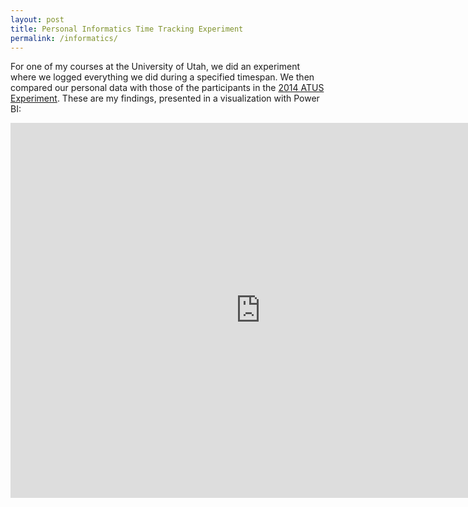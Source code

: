 ```yaml
---
layout: post
title: Personal Informatics Time Tracking Experiment
permalink: /informatics/
---
```


For one of my courses at the University of Utah, we did an experiment where we logged everything we did during a specified timespan. We then compared our personal data with those of the participants in the [2014 ATUS Experiment](https://www.bls.gov/tus/datafiles_2014.htm). These are my findings, presented in a visualization with Power BI:

<iframe width="800" height="600" src="https://app.powerbi.com/view?r=eyJrIjoiNGJjNzEwZTMtYWJhZi00MGYwLTk1ODUtOWQwZjA2NDdjZTQxIiwidCI6Ijg0YzMxY2EwLWFjM2ItNGVhZS1hZDExLTUxOWQ4MDIzM2U2ZiIsImMiOjZ9" frameborder="0" allowFullScreen="true"></iframe>
